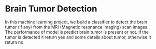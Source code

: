 # Brain Tumor Detection
 In this machine learning project, we build a classifier to detect the brain tumor (if any) from the MRI (Magnetic resonance imaging) scan images . The performance of model is predict brain tumor is present or not. If the tumor is detected it return yes and some details about tumor, otherwise it return no. 
